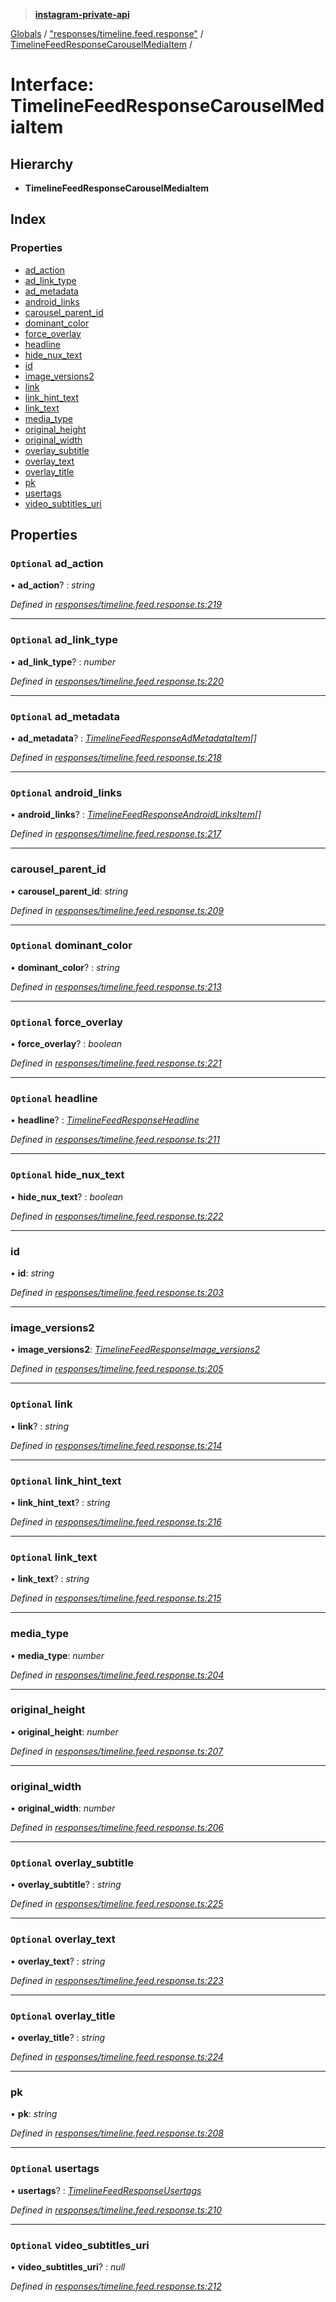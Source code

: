 > **[instagram-private-api](../README.md)**

[Globals](../README.md) / ["responses/timeline.feed.response"](../modules/_responses_timeline_feed_response_.md) / [TimelineFeedResponseCarouselMediaItem](_responses_timeline_feed_response_.timelinefeedresponsecarouselmediaitem.md) /

# Interface: TimelineFeedResponseCarouselMediaItem

## Hierarchy

* **TimelineFeedResponseCarouselMediaItem**

## Index

### Properties

* [ad_action](_responses_timeline_feed_response_.timelinefeedresponsecarouselmediaitem.md#optional-ad_action)
* [ad_link_type](_responses_timeline_feed_response_.timelinefeedresponsecarouselmediaitem.md#optional-ad_link_type)
* [ad_metadata](_responses_timeline_feed_response_.timelinefeedresponsecarouselmediaitem.md#optional-ad_metadata)
* [android_links](_responses_timeline_feed_response_.timelinefeedresponsecarouselmediaitem.md#optional-android_links)
* [carousel_parent_id](_responses_timeline_feed_response_.timelinefeedresponsecarouselmediaitem.md#carousel_parent_id)
* [dominant_color](_responses_timeline_feed_response_.timelinefeedresponsecarouselmediaitem.md#optional-dominant_color)
* [force_overlay](_responses_timeline_feed_response_.timelinefeedresponsecarouselmediaitem.md#optional-force_overlay)
* [headline](_responses_timeline_feed_response_.timelinefeedresponsecarouselmediaitem.md#optional-headline)
* [hide_nux_text](_responses_timeline_feed_response_.timelinefeedresponsecarouselmediaitem.md#optional-hide_nux_text)
* [id](_responses_timeline_feed_response_.timelinefeedresponsecarouselmediaitem.md#id)
* [image_versions2](_responses_timeline_feed_response_.timelinefeedresponsecarouselmediaitem.md#image_versions2)
* [link](_responses_timeline_feed_response_.timelinefeedresponsecarouselmediaitem.md#optional-link)
* [link_hint_text](_responses_timeline_feed_response_.timelinefeedresponsecarouselmediaitem.md#optional-link_hint_text)
* [link_text](_responses_timeline_feed_response_.timelinefeedresponsecarouselmediaitem.md#optional-link_text)
* [media_type](_responses_timeline_feed_response_.timelinefeedresponsecarouselmediaitem.md#media_type)
* [original_height](_responses_timeline_feed_response_.timelinefeedresponsecarouselmediaitem.md#original_height)
* [original_width](_responses_timeline_feed_response_.timelinefeedresponsecarouselmediaitem.md#original_width)
* [overlay_subtitle](_responses_timeline_feed_response_.timelinefeedresponsecarouselmediaitem.md#optional-overlay_subtitle)
* [overlay_text](_responses_timeline_feed_response_.timelinefeedresponsecarouselmediaitem.md#optional-overlay_text)
* [overlay_title](_responses_timeline_feed_response_.timelinefeedresponsecarouselmediaitem.md#optional-overlay_title)
* [pk](_responses_timeline_feed_response_.timelinefeedresponsecarouselmediaitem.md#pk)
* [usertags](_responses_timeline_feed_response_.timelinefeedresponsecarouselmediaitem.md#optional-usertags)
* [video_subtitles_uri](_responses_timeline_feed_response_.timelinefeedresponsecarouselmediaitem.md#optional-video_subtitles_uri)

## Properties

### `Optional` ad_action

• **ad_action**? : *string*

*Defined in [responses/timeline.feed.response.ts:219](https://github.com/dilame/instagram-private-api/blob/3e16058/src/responses/timeline.feed.response.ts#L219)*

___

### `Optional` ad_link_type

• **ad_link_type**? : *number*

*Defined in [responses/timeline.feed.response.ts:220](https://github.com/dilame/instagram-private-api/blob/3e16058/src/responses/timeline.feed.response.ts#L220)*

___

### `Optional` ad_metadata

• **ad_metadata**? : *[TimelineFeedResponseAdMetadataItem](_responses_timeline_feed_response_.timelinefeedresponseadmetadataitem.md)[]*

*Defined in [responses/timeline.feed.response.ts:218](https://github.com/dilame/instagram-private-api/blob/3e16058/src/responses/timeline.feed.response.ts#L218)*

___

### `Optional` android_links

• **android_links**? : *[TimelineFeedResponseAndroidLinksItem](_responses_timeline_feed_response_.timelinefeedresponseandroidlinksitem.md)[]*

*Defined in [responses/timeline.feed.response.ts:217](https://github.com/dilame/instagram-private-api/blob/3e16058/src/responses/timeline.feed.response.ts#L217)*

___

###  carousel_parent_id

• **carousel_parent_id**: *string*

*Defined in [responses/timeline.feed.response.ts:209](https://github.com/dilame/instagram-private-api/blob/3e16058/src/responses/timeline.feed.response.ts#L209)*

___

### `Optional` dominant_color

• **dominant_color**? : *string*

*Defined in [responses/timeline.feed.response.ts:213](https://github.com/dilame/instagram-private-api/blob/3e16058/src/responses/timeline.feed.response.ts#L213)*

___

### `Optional` force_overlay

• **force_overlay**? : *boolean*

*Defined in [responses/timeline.feed.response.ts:221](https://github.com/dilame/instagram-private-api/blob/3e16058/src/responses/timeline.feed.response.ts#L221)*

___

### `Optional` headline

• **headline**? : *[TimelineFeedResponseHeadline](_responses_timeline_feed_response_.timelinefeedresponseheadline.md)*

*Defined in [responses/timeline.feed.response.ts:211](https://github.com/dilame/instagram-private-api/blob/3e16058/src/responses/timeline.feed.response.ts#L211)*

___

### `Optional` hide_nux_text

• **hide_nux_text**? : *boolean*

*Defined in [responses/timeline.feed.response.ts:222](https://github.com/dilame/instagram-private-api/blob/3e16058/src/responses/timeline.feed.response.ts#L222)*

___

###  id

• **id**: *string*

*Defined in [responses/timeline.feed.response.ts:203](https://github.com/dilame/instagram-private-api/blob/3e16058/src/responses/timeline.feed.response.ts#L203)*

___

###  image_versions2

• **image_versions2**: *[TimelineFeedResponseImage_versions2](_responses_timeline_feed_response_.timelinefeedresponseimage_versions2.md)*

*Defined in [responses/timeline.feed.response.ts:205](https://github.com/dilame/instagram-private-api/blob/3e16058/src/responses/timeline.feed.response.ts#L205)*

___

### `Optional` link

• **link**? : *string*

*Defined in [responses/timeline.feed.response.ts:214](https://github.com/dilame/instagram-private-api/blob/3e16058/src/responses/timeline.feed.response.ts#L214)*

___

### `Optional` link_hint_text

• **link_hint_text**? : *string*

*Defined in [responses/timeline.feed.response.ts:216](https://github.com/dilame/instagram-private-api/blob/3e16058/src/responses/timeline.feed.response.ts#L216)*

___

### `Optional` link_text

• **link_text**? : *string*

*Defined in [responses/timeline.feed.response.ts:215](https://github.com/dilame/instagram-private-api/blob/3e16058/src/responses/timeline.feed.response.ts#L215)*

___

###  media_type

• **media_type**: *number*

*Defined in [responses/timeline.feed.response.ts:204](https://github.com/dilame/instagram-private-api/blob/3e16058/src/responses/timeline.feed.response.ts#L204)*

___

###  original_height

• **original_height**: *number*

*Defined in [responses/timeline.feed.response.ts:207](https://github.com/dilame/instagram-private-api/blob/3e16058/src/responses/timeline.feed.response.ts#L207)*

___

###  original_width

• **original_width**: *number*

*Defined in [responses/timeline.feed.response.ts:206](https://github.com/dilame/instagram-private-api/blob/3e16058/src/responses/timeline.feed.response.ts#L206)*

___

### `Optional` overlay_subtitle

• **overlay_subtitle**? : *string*

*Defined in [responses/timeline.feed.response.ts:225](https://github.com/dilame/instagram-private-api/blob/3e16058/src/responses/timeline.feed.response.ts#L225)*

___

### `Optional` overlay_text

• **overlay_text**? : *string*

*Defined in [responses/timeline.feed.response.ts:223](https://github.com/dilame/instagram-private-api/blob/3e16058/src/responses/timeline.feed.response.ts#L223)*

___

### `Optional` overlay_title

• **overlay_title**? : *string*

*Defined in [responses/timeline.feed.response.ts:224](https://github.com/dilame/instagram-private-api/blob/3e16058/src/responses/timeline.feed.response.ts#L224)*

___

###  pk

• **pk**: *string*

*Defined in [responses/timeline.feed.response.ts:208](https://github.com/dilame/instagram-private-api/blob/3e16058/src/responses/timeline.feed.response.ts#L208)*

___

### `Optional` usertags

• **usertags**? : *[TimelineFeedResponseUsertags](_responses_timeline_feed_response_.timelinefeedresponseusertags.md)*

*Defined in [responses/timeline.feed.response.ts:210](https://github.com/dilame/instagram-private-api/blob/3e16058/src/responses/timeline.feed.response.ts#L210)*

___

### `Optional` video_subtitles_uri

• **video_subtitles_uri**? : *null*

*Defined in [responses/timeline.feed.response.ts:212](https://github.com/dilame/instagram-private-api/blob/3e16058/src/responses/timeline.feed.response.ts#L212)*